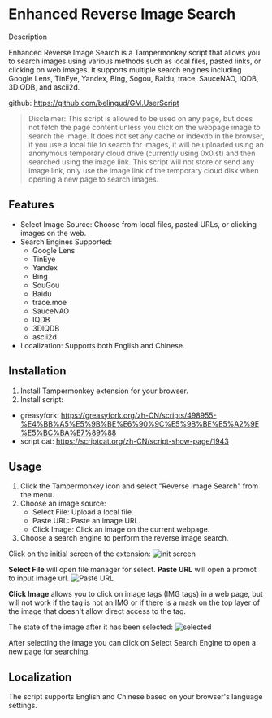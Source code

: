 # Enhanced Reverse Image Search

Description

Enhanced Reverse Image Search is a Tampermonkey script that allows you to search images using various methods such as local files, pasted links, or clicking on web images. It supports multiple search engines including Google Lens, TinEye, Yandex, Bing, Sogou, Baidu, trace, SauceNAO, IQDB, 3DIQDB, and ascii2d.

github: https://github.com/belingud/GM.UserScript

> Disclaimer: This script is allowed to be used on any page, but does not fetch the page content unless you click on the webpage image to search the image. It does not set any cache or indexdb in the browser, if you use a local file to search for images, it will be uploaded using an anonymous temporary cloud drive (currently using 0x0.st) and then searched using the image link. This script will not store or send any image link, only use the image link of the temporary cloud disk when opening a new page to search images.

## Features

- Select Image Source: Choose from local files, pasted URLs, or clicking images on the web.
- Search Engines Supported:
  - Google Lens
  - TinEye
  - Yandex
  - Bing
  - SouGou
  - Baidu
  - trace.moe
  - SauceNAO
  - IQDB
  - 3DIQDB
  - ascii2d
- Localization: Supports both English and Chinese.

## Installation
1. Install Tampermonkey extension for your browser.
2. Install script:
  - greasyfork: https://greasyfork.org/zh-CN/scripts/498955-%E4%BB%A5%E5%9B%BE%E6%90%9C%E5%9B%BE%E5%A2%9E%E5%BC%BA%E7%89%88
  - script cat: https://scriptcat.org/zh-CN/script-show-page/1943 


## Usage

1. Click the Tampermonkey icon and select "Reverse Image Search" from the menu.
2. Choose an image source:
    - Select File: Upload a local file.
    - Paste URL: Paste an image URL.
    - Click Image: Click an image on the current webpage.
3. Choose a search engine to perform the reverse image search.

Click on the initial screen of the extension:
![init screen](https://gmuserscript.lte.ink/popup_en.png)

**Select File** will open file manager for select.
**Paste URL** will open a promot to input image url.
![Paste URL](https://gmuserscript.lte.ink/pasteimg_en.png)

**Click Image** allows you to click on image tags (IMG tags) in a web page, but will not work if the tag is not an IMG or if there is a mask on the top layer of the image that doesn't allow direct access to the tag.

The state of the image after it has been selected:
![selected](https://gmuserscript.lte.ink/selected_en.png)

After selecting the image you can click on Select Search Engine to open a new page for searching.


## Localization

The script supports English and Chinese based on your browser's language settings.